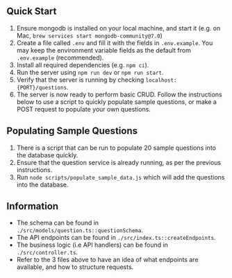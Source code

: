 ## Quick Start

1. Ensure mongodb is installed on your local machine, and start it (e.g. on Mac, `brew services start mongodb-community@7.0`)
2. Create a file called `.env` and fill it with the fields in `.env.example`. You may keep the environment variable fields as the default from `.env.example` (recommended).
3. Install all required dependencies (e.g. `npm ci`).
4. Run the server using `npm run dev` or `npm run start`.
5. Verify that the server is running by checking `localhost:{PORT}/questions`.
6. The server is now ready to perform basic CRUD. Follow the instructions below to use a script to quickly populate sample questions, or make a POST request to populate your own questions.

## Populating Sample Questions

1. There is a script that can be run to populate 20 sample questions into the database quickly.
2. Ensure that the question service is already running, as per the previous instructions.
3. Run `node scripts/populate_sample_data.js` which will add the questions into the database.

## Information

- The schema can be found in `./src/models/question.ts::questionSchema`.
- The API endpoints can be found in `./src/index.ts::createEndpoints`.
- The business logic (i.e API handlers) can be found in `./src/controller.ts`.
- Refer to the 3 files above to have an idea of what endpoints are available, and how to structure requests.
